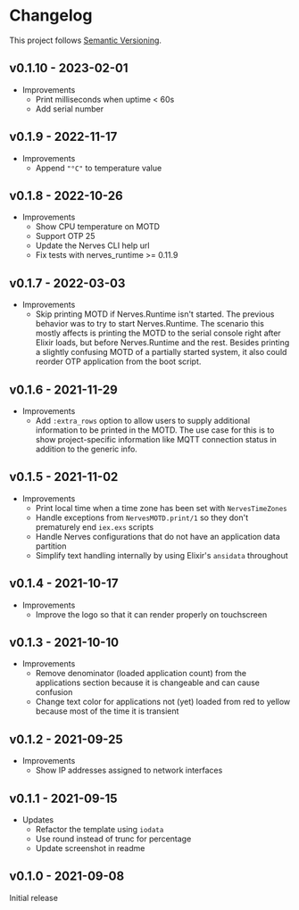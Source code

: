 # Changelog

This project follows [Semantic Versioning](https://semver.org/spec/v2.0.0.html).

## v0.1.10 - 2023-02-01

* Improvements
  * Print milliseconds when uptime < 60s
  * Add serial number

## v0.1.9 - 2022-11-17

* Improvements
  * Append `"°C"` to temperature value

## v0.1.8 - 2022-10-26

* Improvements
  * Show CPU temperature on MOTD
  * Support OTP 25
  * Update the Nerves CLI help url
  * Fix tests with nerves_runtime >= 0.11.9

## v0.1.7 - 2022-03-03

* Improvements
  * Skip printing MOTD if Nerves.Runtime isn't started. The previous behavior
    was to try to start Nerves.Runtime. The scenario this mostly affects is
    printing the MOTD to the serial console right after Elixir loads, but before
    Nerves.Runtime and the rest. Besides printing a slightly confusing MOTD of a
    partially started system, it also could reorder OTP application from the
    boot script.

## v0.1.6 - 2021-11-29

* Improvements
  * Add `:extra_rows` option to allow users to supply additional information to
    be printed in the MOTD. The use case for this is to show project-specific
    information like MQTT connection status in addition to the generic info.

## v0.1.5 - 2021-11-02

* Improvements
  * Print local time when a time zone has been set with `NervesTimeZones`
  * Handle exceptions from `NervesMOTD.print/1` so they don't prematurely end
    `iex.exs` scripts
  * Handle Nerves configurations that do not have an application data partition
  * Simplify text handling internally by using Elixir's `ansidata` throughout

## v0.1.4 - 2021-10-17

* Improvements
  * Improve the logo so that it can render properly on touchscreen

## v0.1.3 - 2021-10-10

* Improvements
  * Remove denominator (loaded application count) from the applications section because it is changeable and can cause confusion
  * Change text color for applications not (yet) loaded from red to yellow because most of the time it is transient

## v0.1.2 - 2021-09-25

* Improvements
  * Show IP addresses assigned to network interfaces

## v0.1.1 - 2021-09-15

* Updates
  * Refactor the template using `iodata`
  * Use round instead of trunc for percentage
  * Update screenshot in readme

## v0.1.0 - 2021-09-08

Initial release
